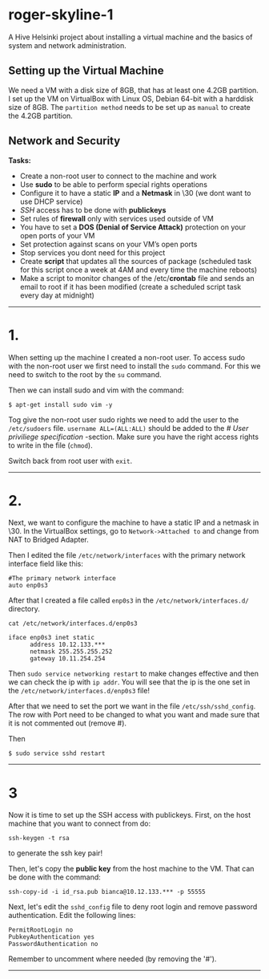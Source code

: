 # roger-skyline-1
A Hive Helsinki project about installing a virtual machine and the basics of system and network administration.

## Setting up the Virtual Machine

We need a VM with a disk size of 8GB, that has at least one 4.2GB partition.
I set up the VM on VirtualBox with Linux OS, Debian 64-bit with a harddisk size of 8GB.
The `partition method` needs to be set up as `manual` to create the 4.2GB partition.

## Network and Security

__Tasks:__
- Create a non-root user to connect to the machine and work
- Use __sudo__ to be able to perform special rights operations
- Configure it to have a static __IP__ and a __Netmask__ in \30 (we dont want to use DHCP service)
- *SSH* access has to be done with __publickeys__
- Set rules of __firewall__ only with services used outside of VM
- You have to set a __DOS (Denial of Service Attack)__ protection on your open ports of your VM
- Set protection against scans on your VM’s open ports
- Stop services you dont need for this project
- Create __script__ that updates all the sources of package (scheduled task for this script once a week at 4AM and every time the machine reboots)
- Make a script to monitor changes of the /etc/__crontab__ file and sends an email to root if it has been modified (create a scheduled script task every day at midnight)

----
# 1.
When setting up the machine I created a non-root user. To access sudo with the non-root user we first
need to install the `sudo` command. For this we need to switch to the root by the `su` command.

Then we can install sudo and vim with the command:
```
$ apt-get install sudo vim -y
```
Tog give the non-root user sudo rights we need to add the user to the `/etc/sudoers` file.
`username ALL=(ALL:ALL)` should be added to the *# User priviliege specification* -section. Make sure you have the right access rights to write in the file (`chmod`).

Switch back from root user with `exit`.

---
# 2.

Next, we want to configure the machine to have a static IP and a netmask in \30.
In the VirtualBox settings, go to `Network->Attached to` and change from NAT to Bridged Adapter.

Then I edited the file `/etc/network/interfaces` with the primary network interface field like this:
```
#The primary network interface
auto enp0s3
```

After that I created a file called `enp0s3` in the `/etc/network/interfaces.d/` directory.
```
cat /etc/network/interfaces.d/enp0s3
```
```
iface enp0s3 inet static
      address 10.12.133.***
      netmask 255.255.255.252
      gateway 10.11.254.254
```
Then `sudo service networking restart` to make changes effective and then we can check
the ip with `ip addr`. You will see that the ip is the one set in the `/etc/network/interfaces.d/enp0s3` file!

After that we need to set the port we want in the file `/etc/ssh/sshd_config`. The row with Port need to be changed to what you want and made sure that it is not commented out (remove #).

Then
```
$ sudo service sshd restart
```

---
# 3

Now it is time to set up the SSH access with publickeys. First, on the host machine that you want to connect from do:
```
ssh-keygen -t rsa
```
to generate the ssh key pair!

Then, let's copy the __public key__ from the host machine to the VM. That can be done with the command:

`ssh-copy-id -i id_rsa.pub bianca@10.12.133.*** -p 55555`

Next, let's edit the `sshd_config` file to deny root login and remove password authentication. Edit the following lines:
```
PermitRootLogin no
PubkeyAuthentication yes
PasswordAuthentication no
```
Remember to uncomment where needed (by removing the '#').

---

